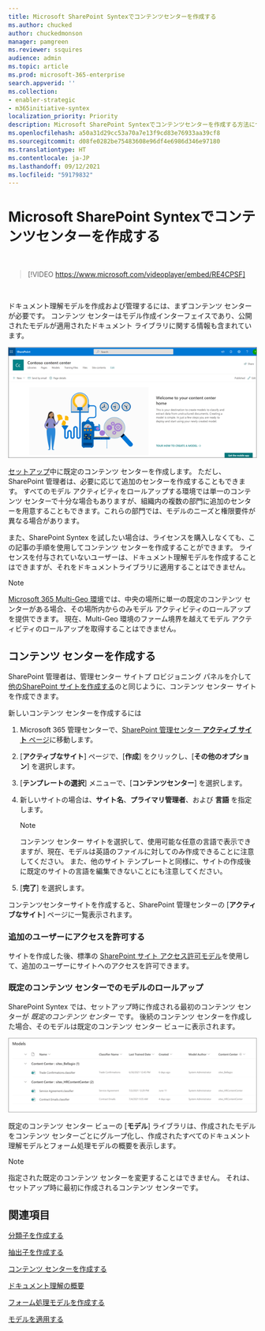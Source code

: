 ```yaml
---
title: Microsoft SharePoint Syntexでコンテンツセンターを作成する
ms.author: chucked
author: chuckedmonson
manager: pamgreen
ms.reviewer: ssquires
audience: admin
ms.topic: article
ms.prod: microsoft-365-enterprise
search.appverid: ''
ms.collection:
- enabler-strategic
- m365initiative-syntex
localization_priority: Priority
description: Microsoft SharePoint Syntexでコンテンツセンターを作成する方法について説明します。
ms.openlocfilehash: a50a31d29cc53a70a7e13f9cd83e76933aa39cf8
ms.sourcegitcommit: d08fe0282be75483608e96df4e6986d346e97180
ms.translationtype: HT
ms.contentlocale: ja-JP
ms.lasthandoff: 09/12/2021
ms.locfileid: "59179832"
---
```

# <a name="create-a-content-center-in-microsoft-sharepoint-syntex"></a>Microsoft SharePoint Syntexでコンテンツセンターを作成する


</br>

> [!VIDEO https://www.microsoft.com/videoplayer/embed/RE4CPSF]

</br>

ドキュメント理解モデルを作成および管理するには、まずコンテンツ センターが必要です。 コンテンツ センターはモデル作成インターフェイスであり、公開されたモデルが適用されたドキュメント ライブラリに関する情報も含まれています。

   ![ドキュメントライブラリを選択します。](../media/content-understanding/content-center-page.png)

[セットアップ](set-up-content-understanding.md)中に既定のコンテンツ センターを作成します。 ただし、SharePoint 管理者は、必要に応じて追加のセンターを作成することもできます。 すべてのモデル アクティビティをロールアップする環境では単一のコンテンツ センターで十分な場合もありますが、組織内の複数の部門に追加のセンターを用意することもできます。これらの部門では、モデルのニーズと権限要件が異なる場合があります。

また、SharePoint Syntex を試したい場合は、ライセンスを購入しなくても、この記事の手順を使用してコンテンツ センターを作成することができます。 ライセンスを付与されていないユーザーは、ドキュメント理解モデルを作成することはできますが、それをドキュメントライブラリに適用することはできません。

> [!NOTE]
> [Microsoft 365 Multi-Geo 環境](../enterprise/microsoft-365-multi-geo.md)では、中央の場所に単一の既定のコンテンツ センターがある場合、その場所内からのみモデル アクティビティのロールアップを提供できます。 現在、Multi-Geo 環境のファーム境界を越えてモデル アクティビティのロールアップを取得することはできません。 

## <a name="create-a-content-center"></a>コンテンツ センターを作成する

SharePoint 管理者は、管理センター サイトプ ロビジョニング パネルを介して[他のSharePoint サイトを作成する](/sharepoint/create-site-collection)のと同じように、コンテンツ センター サイトを作成できます。

新しいコンテンツ センターを作成するには

1. Microsoft 365 管理センターで、[SharePoint 管理センター **アクティブ サイト** ページ](https://admin.microsoft.com/sharepoint?page=siteManagement&modern=true)に移動します。

2. [**アクティブなサイト**] ページで、[**作成**] をクリックし、[**その他のオプション**] を選択します。

3. [**テンプレートの選択**] メニューで、[**コンテンツセンター**] を選択します。

4. 新しいサイトの場合は、**サイト名**、**プライマリ管理者**、および **言語** を指定します。</br>

   > [!NOTE] 
   > コンテンツ センター サイトを選択して、使用可能な任意の言語で表示できますが、現在、モデルは英語のファイルに対してのみ作成できることに注意してください。 また、他のサイト テンプレートと同様に、サイトの作成後に既定のサイトの言語を編集できないことにも注意してください。

5. [**完了**] を選択します。
 
コンテンツセンターサイトを作成すると、SharePoint 管理センターの [**アクティブなサイト**] ページに一覧表示されます。 

### <a name="give-access-to-additional-users"></a>追加のユーザーにアクセスを許可する
 
サイトを作成した後、標準の [SharePoint サイト アクセス許可モデル](/sharepoint/modern-experience-sharing-permissions)を使用して、追加のユーザーにサイトへのアクセスを許可できます。

### <a name="roll-up-of-models-in-the-default-content-center"></a>既定のコンテンツ センターでのモデルのロールアップ

SharePoint Syntex では、セットアップ時に作成される最初のコンテンツ センターが *既定のコンテンツ センター* です。 後続のコンテンツ センターを作成した場合、そのモデルは既定のコンテンツ センター ビューに表示されます。

![既定のコンテンツ センターのモデル ライブラリのスクリーンショット。](../media/content-understanding/model-library-default-content-center.png)

既定のコンテンツ センター ビューの [**モデル**] ライブラリは、作成されたモデルをコンテンツ センターごとにグループ化し、作成されたすべてのドキュメント理解モデルとフォーム処理モデルの概要を表示します。

> [!NOTE]
> 指定された既定のコンテンツ センターを変更することはできません。 それは、セットアップ時に最初に作成されるコンテンツ センターです。 

## <a name="see-also"></a>関連項目
[分類子を作成する](create-a-classifier.md)

[抽出子を作成する](create-an-extractor.md)

[コンテンツ センターを作成する](create-a-content-center.md)

[ドキュメント理解の概要](document-understanding-overview.md)

[フォーム処理モデルを作成する](create-a-form-processing-model.md)

[モデルを適用する](apply-a-model.md)